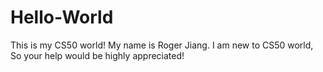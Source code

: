 # Hello-World
This is my CS50 world!
My name is Roger Jiang. 
I am new to CS50 world,
So your help would be highly appreciated!
